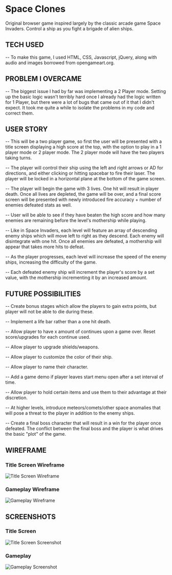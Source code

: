 # Space Clones

Original browser game inspired largely by the classic arcade game Space Invaders. Control a ship as you fight a brigade of alien ships.

## TECH USED

-- To make this game, I used HTML, CSS, Javascript, jQuery, along with audio and images borrowed from opengameart.org.

## PROBLEM I OVERCAME

-- The biggest issue I had by far was implementing a 2 Player mode. Setting up the basic logic wasn't terribly hard once I already had the logic written for 1 Player, but there were a lot of bugs that came out of it that I didn't expect. It took me quite a while to isolate the problems in my code and correct them.

## USER STORY

-- This will be a two player game, so first the user will be presented with a title screen displaying a high score at the top, with the option to play in a 1 player mode or 2 player mode. The 2 player mode will have the two players taking turns.

-- The player will control their ship using the left and right arrows or AD for directions, and either clicking or hitting spacebar to fire their laser. The player will be locked in a horizontal plane at the bottom of the game screen.

-- The player will begin the game with 3 lives. One hit will result in player death. Once all lives are depleted, the game will be over, and a final score screen will be presented with newly introduced fire accuracy + number of enemies defeated stats as well.

-- User will be able to see if they have beaten the high score and how many enemies are remaining before the level's mothership while playing.

-- Like in Space Invaders, each level will feature an array of descending enemy ships which will move left to right as they descend. Each enemy will disintegrate with one hit. Once all enemies are defeated, a mothership will appear that takes more hits to defeat.

-- As the player progresses, each level will increase the speed of the enemy ships, increasing the difficulty of the game.

-- Each defeated enemy ship will increment the player's score by a set value, with the mothership incrementing it by an increased amount.

## FUTURE POSSIBILITIES

-- Create bonus stages which allow the players to gain extra points, but player will not be able to die during these.

-- Implement a life bar rather than a one hit death.

-- Allow player to have x amount of continues upon a game over. Reset score/upgrades for each continue used.

-- Allow player to upgrade shields/weapons.

-- Allow player to customize the color of their ship.

-- Allow player to name their character.

-- Add a game demo if player leaves start menu open after a set interval of time.

-- Allow player to hold certain items and use them to their advantage at their discretion.

-- At higher levels, introduce meteors/comets/other space anomalies that will pose a threat to the player in addition to the enemy ships.

-- Create a final boss character that will result in a win for the player once defeated. The conflict between the final boss and the player is what drives the basic "plot" of the game.

## WIREFRAME

### Title Screen Wireframe
![Title Screen Wireframe](images/readme_imgs/title_screen_wireframe.jpg)

### Gameplay Wireframe
![Gameplay Wireframe](images/readme_imgs/gameplay_wireframe.jpg)

## SCREENSHOTS

### Title Screen
![Title Screen Screenshot](images/readme_imgs/title_screenshot.png)

### Gameplay
![Gameplay Screenshot](images/readme_imgs/gameplay_screenshot.png)

